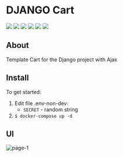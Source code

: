 # DJANGO Cart  
![](https://img.shields.io/badge/Python-v3.10-green) ![](https://img.shields.io/badge/Django-v5.0-1a780c) ![](https://img.shields.io/badge/PostgreSQL-v16-blue) 
![](https://img.shields.io/badge/jQuery-yellow) ![](https://img.shields.io/badge/Ajax-green) ![](https://img.shields.io/badge/Docker-blue)  

## About
Template Cart for the Django project with Ajax

## Install
To get started:

1. Edit file .env-non-dev:
   * `SECRET` - random string
2. `$ docker-compose up -d`

## UI
![page-1](https://github.com/NormanwOw/DJANGO.Cart/assets/118648914/38877a99-466b-4226-b928-02ea23c7f9a4)
